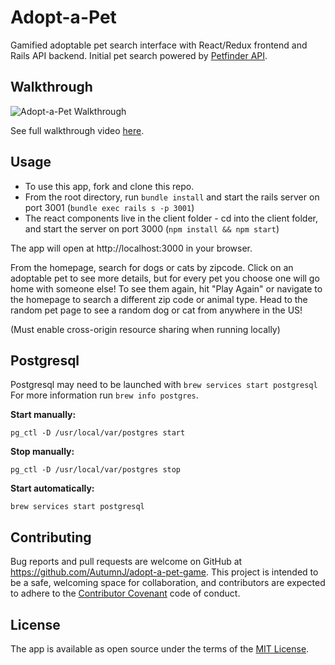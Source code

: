 # Adopt-a-Pet

Gamified adoptable pet search interface with React/Redux frontend and Rails API backend. Initial pet search powered by [Petfinder API](https://www.petfinder.com/developers/api-docs). 

## Walkthrough

![Adopt-a-Pet Walkthrough](./public/walkthrough.gif)

See full walkthrough video [here](https://youtu.be/rumehkzhJaY).

## Usage

* To use this app, fork and clone this repo.
* From the root directory, run `bundle install` and start the rails server on port 3001 (`bundle exec rails s -p 3001`)
* The react components live in the client folder - cd into the client folder, and start the server on port 3000 (`npm install && npm start`)

The app will open at http://localhost:3000 in your browser. 

From the homepage, search for dogs or cats by zipcode. Click on an adoptable pet to see more details, but for every pet you choose one will go home with someone else! To see them again, hit "Play Again" or navigate to the homepage to search a different zip code or animal type. Head to the random pet page to see a random dog or cat from anywhere in the US!

(Must enable cross-origin resource sharing when running locally)

## Postgresql

Postgresql may need to be launched with `brew services start postgresql` For more information run `brew info postgres`.

**Start manually:**

`pg_ctl -D /usr/local/var/postgres start`

**Stop manually:**

`pg_ctl -D /usr/local/var/postgres stop`

**Start automatically:**

`brew services start postgresql`

## Contributing

Bug reports and pull requests are welcome on GitHub at https://github.com/AutumnJ/adopt-a-pet-game. This project is intended to be a safe, welcoming space for collaboration, and contributors are expected to adhere to the [Contributor Covenant](http://contributor-covenant.org) code of conduct.

## License

The app is available as open source under the terms of the [MIT License](https://github.com/AutumnJ/adopt-a-pet-game/blob/master/LICENSE.md).
